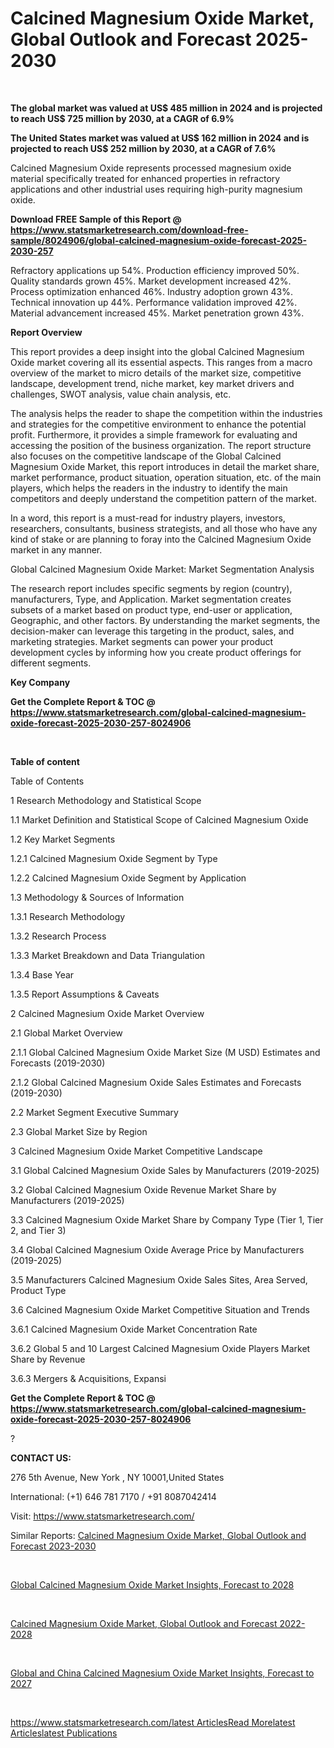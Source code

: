 <h1>Calcined Magnesium Oxide Market, Global Outlook and Forecast 2025-2030</h1><br/><p><strong>The global market was valued at US$ 485 million in 2024 and is projected to reach US$ 725 million by 2030, at a <strong>CAGR</strong> of 6.9%</strong></p>
 
 
 
 <p><strong>The United States market was valued at US$ 162 million in 2024 and is projected to reach US$ 252 million by 2030, at a <strong>CAGR</strong> of 7.6%</strong></p>
 
 
 
 <p>Calcined Magnesium Oxide represents processed magnesium oxide material specifically treated for enhanced properties in refractory applications and other industrial uses requiring high-purity magnesium oxide.</p>
 
 
 
 <p><strong>Download FREE Sample of this Report @ <a href="https://www.statsmarketresearch.com/download-free-sample/8024906/global-calcined-magnesium-oxide-forecast-2025-2030-257">https://www.statsmarketresearch.com/download-free-sample/8024906/global-calcined-magnesium-oxide-forecast-2025-2030-257</a></strong></p>
 
 
 
 <p>Refractory applications up 54%. Production efficiency improved 50%. Quality standards grown 45%. Market development increased 42%. Process optimization enhanced 46%. Industry adoption grown 43%. Technical innovation up 44%. Performance validation improved 42%. Material advancement increased 45%. Market penetration grown 43%.</p>
 
 
 
 <p><strong style="text-align:center">Report Overview</strong></p>
 
 
 
 <p>This report provides a deep insight into the global Calcined Magnesium Oxide market covering all its essential aspects. This ranges from a macro overview of the market to micro details of the market size, competitive landscape, development trend, niche market, key market drivers and challenges, SWOT analysis, value chain analysis, etc.</p>
 
 
 
 <p>The analysis helps the reader to shape the competition within the industries and strategies for the competitive environment to enhance the potential profit. Furthermore, it provides a simple framework for evaluating and accessing the position of the business organization. The report structure also focuses on the competitive landscape of the Global Calcined Magnesium Oxide Market, this report introduces in detail the market share, market performance, product situation, operation situation, etc. of the main players, which helps the readers in the industry to identify the main competitors and deeply understand the competition pattern of the market.</p>
 
 
 
 <p>In a word, this report is a must-read for industry players, investors, researchers, consultants, business strategists, and all those who have any kind of stake or are planning to foray into the Calcined Magnesium Oxide market in any manner.</p>
 
 
 
 <p>Global Calcined Magnesium Oxide Market: Market Segmentation Analysis</p>
 
 
 
 <p>The research report includes specific segments by region (country), manufacturers, Type, and Application. Market segmentation creates subsets of a market based on product type, end-user or application, Geographic, and other factors. By understanding the market segments, the decision-maker can leverage this targeting in the product, sales, and marketing strategies. Market segments can power your product development cycles by informing how you create product offerings for different segments.</p>
 
 
 
 <p><strong>Key Company</strong></p>
 
 
 
 <div><b>Get the Complete Report & TOC @ <a href="https://www.statsmarketresearch.com/global-calcined-magnesium-oxide-forecast-2025-2030-257-8024906">https://www.statsmarketresearch.com/global-calcined-magnesium-oxide-forecast-2025-2030-257-8024906</a></b></div>
 
 
 
 <p><br />
 
 <b>Table of content</b></p>
 
 
 
 <p>Table of Contents<br />
 
 1 Research Methodology and Statistical Scope<br />
 
 1.1 Market Definition and Statistical Scope of Calcined Magnesium Oxide<br />
 
 1.2 Key Market Segments<br />
 
 1.2.1 Calcined Magnesium Oxide Segment by Type<br />
 
 1.2.2 Calcined Magnesium Oxide Segment by Application<br />
 
 1.3 Methodology & Sources of Information<br />
 
 1.3.1 Research Methodology<br />
 
 1.3.2 Research Process<br />
 
 1.3.3 Market Breakdown and Data Triangulation<br />
 
 1.3.4 Base Year<br />
 
 1.3.5 Report Assumptions & Caveats<br />
 
 2 Calcined Magnesium Oxide Market Overview<br />
 
 2.1 Global Market Overview<br />
 
 2.1.1 Global Calcined Magnesium Oxide Market Size (M USD) Estimates and Forecasts (2019-2030)<br />
 
 2.1.2 Global Calcined Magnesium Oxide Sales Estimates and Forecasts (2019-2030)<br />
 
 2.2 Market Segment Executive Summary<br />
 
 2.3 Global Market Size by Region<br />
 
 3 Calcined Magnesium Oxide Market Competitive Landscape<br />
 
 3.1 Global Calcined Magnesium Oxide Sales by Manufacturers (2019-2025)<br />
 
 3.2 Global Calcined Magnesium Oxide Revenue Market Share by Manufacturers (2019-2025)<br />
 
 3.3 Calcined Magnesium Oxide Market Share by Company Type (Tier 1, Tier 2, and Tier 3)<br />
 
 3.4 Global Calcined Magnesium Oxide Average Price by Manufacturers (2019-2025)<br />
 
 3.5 Manufacturers Calcined Magnesium Oxide Sales Sites, Area Served, Product Type<br />
 
 3.6 Calcined Magnesium Oxide Market Competitive Situation and Trends<br />
 
 3.6.1 Calcined Magnesium Oxide Market Concentration Rate<br />
 
 3.6.2 Global 5 and 10 Largest Calcined Magnesium Oxide Players Market Share by Revenue<br />
 
 3.6.3 Mergers & Acquisitions, Expansi</p>
 
 
 
 <div><b>Get the Complete Report & TOC @ <a href="https://www.statsmarketresearch.com/global-calcined-magnesium-oxide-forecast-2025-2030-257-8024906">https://www.statsmarketresearch.com/global-calcined-magnesium-oxide-forecast-2025-2030-257-8024906</a></b></div>
 
 
 
 <p>? </p>
 
 
 
 <p><b>CONTACT US:</b><br />
 
 276 5th Avenue, New York , NY 10001,United States<br />
 
 International: (+1) 646 781 7170 / +91 8087042414<br />
 
 Visit: <a href="https://www.statsmarketresearch.com/">https://www.statsmarketresearch.com/</a><br />
 
 Similar Reports: <a href="https://www.statsmarketresearch.com/global-calcined-magnesium-oxide-forecast-2025-2030-257-8024906">Calcined Magnesium Oxide Market, Global Outlook and Forecast 2023-2030</a><br />
 
 <br />
 
 <a href="https://www.statsmarketresearch.com/global-calcined-magnesium-oxide-forecast-2025-2030-257-8024906">Global Calcined Magnesium Oxide Market Insights, Forecast to 2028</a><br />
 
 <br />
 
 <a href="https://www.statsmarketresearch.com/global-calcined-magnesium-oxide-forecast-2025-2030-257-8024906">Calcined Magnesium Oxide Market, Global Outlook and Forecast 2022-2028</a><br />
 
 <br />
 
 <a href="https://www.statsmarketresearch.com/global-calcined-magnesium-oxide-forecast-2025-2030-257-8024906">Global and China Calcined Magnesium Oxide Market Insights, Forecast to 2027</a><br />
 
 <br />
 
 <a href="https://gyeongbokgung.com">https://www.statsmarketresearch.com/</a><a href="https://hallyeomaritime.com">latest Articles</a><a href="https://jingwansa.com">Read More</a><a href="https://nguoiviet.jp/">latest Articles</a><a href="https://www.intelmarketresearch.com/">latest Publications</a></p>